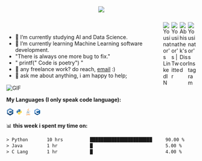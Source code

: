 <h1 align="center">
  <a href="https://git.io/typing-svg">
    <img src="https://readme-typing-svg.herokuapp.com/?lines=Hello,+There!+👋;This+is+Yousinator....;Nice+to+meet+you!&center=true&size=30">
  </a>
</h1>

<a href="https://www.instagram.com/y_musabeh/">
  <img align="right" alt="Yousinator's Instagram" width="22px" src="https://raw.githubusercontent.com/hussainweb/hussainweb/main/icons/instagram.png" />
</a>
<a href="https://discord.gg/XTW52Kt">
  <img align="right" alt="Abhishek's Discord" width="22px" src="https://raw.githubusercontent.com/peterthehan/peterthehan/master/assets/discord.svg" />
</a>
<a href="https://twitter.com/OverpoweredOG_">
  <img align="right" alt="Yousinator's | Twitter" width="22px" src="https://raw.githubusercontent.com/peterthehan/peterthehan/master/assets/twitter.svg" />
</a>
<a href="https://www.linkedin.com/in/yousef-musabeh-381081242/">
  <img align="right" alt="Yousinator's LinkedIN" width="22px" src="https://raw.githubusercontent.com/peterthehan/peterthehan/master/assets/linkedin.svg" />
</a>



<br />

- 🔭 I’m currently studying AI and Data Science. 
- 🌱 I’m currently learning Machine Learning software development.
- "There is always one more bug to fix."
- " printf(" Code is poetry") "
- 💼 any freelance work? do reach, [email](y.omusabeh@gmail.com) :)
- 💬 ask me about anything, i am happy to help;

<img align="center" alt="GIF" src="https://github.com/abhisheknaiidu/abhisheknaiidu/blob/master/code.gif?raw=true" width="500" height="320" />
  

**My Languages (I only speak code language):**  

<code><img height="20" src="https://raw.githubusercontent.com/github/explore/80688e429a7d4ef2fca1e82350fe8e3517d3494d/topics/cpp/cpp.png"></code>
<code><img height="20" src="https://raw.githubusercontent.com/github/explore/80688e429a7d4ef2fca1e82350fe8e3517d3494d/topics/python/python.png"></code>
<code><img height="20" src="https://raw.githubusercontent.com/github/explore/80688e429a7d4ef2fca1e82350fe8e3517d3494d/topics/java/java.png"></code>
<code><img height="20" src="https://raw.githubusercontent.com/github/explore/80688e429a7d4ef2fca1e82350fe8e3517d3494d/topics/c/c.png"></code>

📊 **this week i spent my time on:**
<!--START_SECTION:waka-->

```text
> Python       10 hrs          ███████████████████████     90.00 %
> Java         1 hr            █                           5.00 %
> C Lang       1 hr            █                           4.00 %
```
